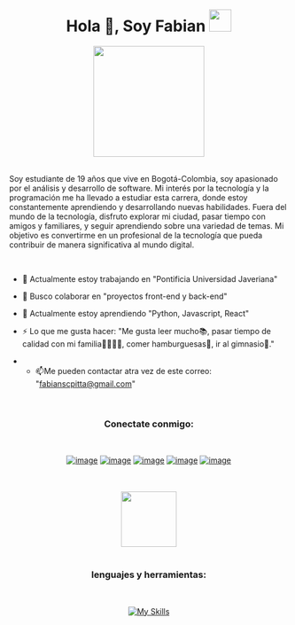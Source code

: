 <h1 align="center">Hola 👋, Soy Fabian <img height="40" src="https://emoji.gg/assets/emoji/7333-parrotdance.gif"></h1>


<div align="center">
<img height="200" src="https://media.giphy.com/media/v1.Y2lkPTc5MGI3NjExNW5uang5OTE0dm1obG5mMWIwYzh1eG0xODRoNTM4NHZtZGxnb24wZiZlcD12MV9pbnRlcm5hbF9naWZfYnlfaWQmY3Q9Zw/du3J3cXyzhj75IOgvA/giphy.gif"> 
</div>
<br>

Soy estudiante de 19 años que vive en Bogotá-Colombia, soy apasionado por el análisis y desarrollo de software. Mi interés por la tecnología y la programación me ha llevado a estudiar esta carrera, donde estoy constantemente aprendiendo y desarrollando nuevas habilidades. Fuera del mundo de la tecnología, disfruto explorar mi ciudad, pasar tiempo con amigos y familiares, y seguir aprendiendo sobre una variedad de temas. Mi objetivo es convertirme en un profesional de la tecnología que pueda contribuir de manera significativa al mundo digital.


<br> 

- 🤖 Actualmente estoy trabajando en "Pontificia Universidad Javeriana"

- 🤝 Busco colaborar en "proyectos front-end y back-end"
  
- 📖 Actualmente estoy aprendiendo "Python, Javascript, React"

- ⚡ Lo que me gusta hacer: "Me gusta leer mucho📚, pasar tiempo de calidad con mi familia👨‍👩‍👧‍👦, comer hamburguesas🍔, ir al gimnasio💪."

- - 📫Me pueden contactar atra vez de este correo: "fabianscpitta@gmail.com"

<br>
<h3 align="center">Conectate conmigo:</h3>
<div align="center">
<br>
  
[![image](https://img.shields.io/badge/LinkedIn-0077B5?style=for-the-badge&logo=linkedin&logoColor=white)](https://www.linkedin.com/in/fabian-carvajal-793b0b2b9/)
[![image](https://img.shields.io/badge/Instagram-D14836?style=for-the-badge&logo=instagram&logoColor=white)](https://www.instagram.com/fabian_stiven44/)
[![image](https://img.shields.io/badge/Twitter-1DA1F2?style=for-the-badge&logo=twitter&logoColor=white)](https://twitter.com/fatbalugalol)
[![image](https://img.shields.io/badge/Gmail-D14836?style=for-the-badge&logo=gmail&logoColor=white)](mailto:fabianscpitta@gmail.com)
[![image](https://img.shields.io/badge/Discord-1DA1F2?style=for-the-badge&logo=discord&logoColor=white)](https://twitter.com/fatbalugalol)

<br>
<br>
<img height="100" src="https://media.giphy.com/media/v1.Y2lkPTc5MGI3NjExbDBycDhtenAxNDdsZjY1ZWloenFicjAyZDV2N2VtejR6dmZwdWtpbyZlcD12MV9pbnRlcm5hbF9naWZfYnlfaWQmY3Q9Zw/9E40ePI5P22Wngf4mA/giphy.gif"> <br>
<br>
  


<h3 align="center">lenguajes y herramientas:</h3>
<br>

[![My Skills](https://skillicons.dev/icons?i=js,html,css,php,py,mongodb,mysql,vscode,github,figma,discord)](https://skillicons.dev)



</div>




